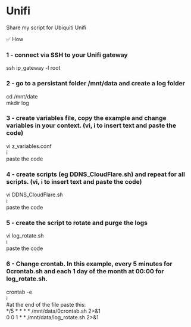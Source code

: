 # Unifi
Share my script for Ubiquiti Unifi

✅ How 

### 1 - connect via SSH to your Unifi gateway  
ssh ip_gateway -l root  

### 2 - go to a persistant folder /mnt/data and create a log folder  
cd /mnt/date  
mkdir log  

### 3 - create variables file, copy the example and change variables in your context. (vi, i to insert text and paste the code)
vi z_variables.conf  
i  
paste the code  

### 4 - create scripts (eg DDNS_CloudFlare.sh) and repeat for all scripts. (vi, i to insert text and paste the code)
vi DDNS_CloudFlare.sh  
i  
paste the code  

### 5 - create the script to rotate and purge the logs
vi log_rotate.sh  
i  
paste the code  

### 6 - Change crontab. In this example, every 5 minutes for 0crontab.sh and each 1 day of the month at 00:00 for log_rotate.sh.
crontab -e  
i  
#at the end of the file paste this:  
*/5 * * * * /mnt/data/0crontab.sh 2>&1  
0 0 1 * * /mnt/data/log_rotate.sh 2>&1  

